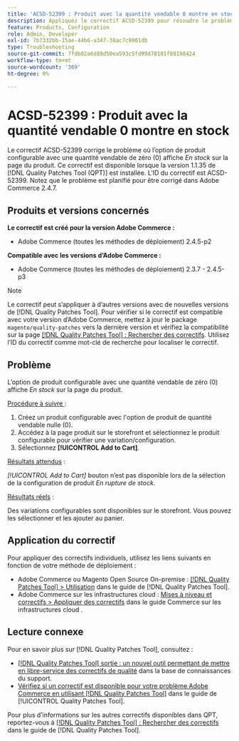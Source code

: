 ```yaml
---
title: 'ACSD-52399 : Produit avec la quantité vendable 0 montre en stock'
description: Appliquez le correctif ACSD-52399 pour résoudre le problème d’Adobe Commerce où l’option de produit configurable avec une quantité vendable de 0 indique *En stock* sur la page du produit.
feature: Products, Configuration
role: Admin, Developer
exl-id: 7b7332bb-15ae-44b6-a347-38ac7c9001db
type: Troubleshooting
source-git-commit: 7fdb02a6d89d50ea593c5fd99d78101f89198424
workflow-type: tm+mt
source-wordcount: '369'
ht-degree: 0%

---
```


# ACSD-52399 : Produit avec la quantité vendable 0 montre en stock

Le correctif ACSD-52399 corrige le problème où l’option de produit configurable avec une quantité vendable de zéro (0) affiche *En stock* sur la page du produit. Ce correctif est disponible lorsque la version 1.1.35 de [!DNL Quality Patches Tool (QPT)] est installée. L’ID du correctif est ACSD-52399. Notez que le problème est planifié pour être corrigé dans Adobe Commerce 2.4.7.

## Produits et versions concernés

**Le correctif est créé pour la version Adobe Commerce :**

* Adobe Commerce (toutes les méthodes de déploiement) 2.4.5-p2

**Compatible avec les versions d’Adobe Commerce :**

* Adobe Commerce (toutes les méthodes de déploiement) 2.3.7 - 2.4.5-p3

>[!NOTE]
>
>Le correctif peut s’appliquer à d’autres versions avec de nouvelles versions de [!DNL Quality Patches Tool]. Pour vérifier si le correctif est compatible avec votre version d’Adobe Commerce, mettez à jour le package `magento/quality-patches` vers la dernière version et vérifiez la compatibilité sur la page [[!DNL Quality Patches Tool] : Rechercher des correctifs](https://experienceleague.adobe.com/tools/commerce-quality-patches/index.html). Utilisez l’ID du correctif comme mot-clé de recherche pour localiser le correctif.

## Problème

L’option de produit configurable avec une quantité vendable de zéro (0) affiche *En stock* sur la page du produit.

<u>Procédure à suivre </u> :

1. Créez un produit configurable avec l&#39;option de produit de quantité vendable nulle (0).
1. Accédez à la page produit sur le storefront et sélectionnez le produit configurable pour vérifier une variation/configuration.
1. Sélectionnez **[!UICONTROL Add to Cart]**.

<u>Résultats attendus</u> :

*[!UICONTROL Add to Cart]* bouton n’est pas disponible lors de la sélection de la configuration de produit *En rupture de stock*.

<u>Résultats réels</u> :

Des variations configurables sont disponibles sur le storefront. Vous pouvez les sélectionner et les ajouter au panier.

## Application du correctif

Pour appliquer des correctifs individuels, utilisez les liens suivants en fonction de votre méthode de déploiement :

* Adobe Commerce ou Magento Open Source On-premise : [[!DNL Quality Patches Tool] > Utilisation](/help/tools/quality-patches-tool/usage.md) dans le guide de [!DNL Quality Patches Tool].
* Adobe Commerce sur les infrastructures cloud : [Mises à niveau et correctifs > Appliquer des correctifs](https://experienceleague.adobe.com/docs/commerce-cloud-service/user-guide/develop/upgrade/apply-patches.html) dans le guide Commerce sur les infrastructures cloud .

## Lecture connexe

Pour en savoir plus sur [!DNL Quality Patches Tool], consultez :

* [[!DNL Quality Patches Tool] sortie : un nouvel outil permettant de mettre en libre-service des correctifs de qualité](https://experienceleague.adobe.com/en/docs/commerce-operations/tools/quality-patches-tool/quality-patches-tool-to-self-serve-quality-patches) dans la base de connaissances du support.
* [Vérifiez si un correctif est disponible pour votre problème Adobe Commerce en utilisant [!DNL Quality Patches Tool]](/help/tools/quality-patches-tool/patches-available-in-qpt/check-patch-for-magento-issue-with-magento-quality-patches.md) dans le guide de [!UICONTROL Quality Patches Tool].


Pour plus d’informations sur les autres correctifs disponibles dans QPT, reportez-vous à [[!DNL Quality Patches Tool] : Rechercher des correctifs](https://experienceleague.adobe.com/tools/commerce-quality-patches/index.html) dans le guide de [!DNL Quality Patches Tool].
